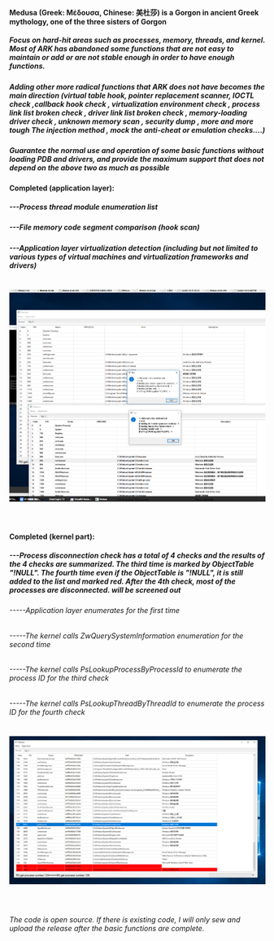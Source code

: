 #### Medusa (Greek: Μέδουσα, Chinese: 美杜莎) is a Gorgon in ancient Greek mythology, one of the three sisters of Gorgon

##### Focus on hard-hit areas such as processes, memory, threads, and kernel. Most of ARK has abandoned some functions that are not easy to maintain or add or are not stable enough in order to have enough functions.

##### Adding other more radical functions that ARK does not have becomes the main direction (virtual table hook, pointer replacement scanner, IOCTL check ,callback hook check , virtualization environment check , process link list broken check , driver link list broken check , memory-loading driver check , unknown memory scan , security dump , more and more tough The injection method , mock the anti-cheat or emulation checks....)

##### Guarantee the normal use and operation of some basic functions without loading PDB and drivers, and provide the maximum support that does not depend on the above two as much as possible

#### Completed (application layer):

##### ---Process thread module enumeration list

##### ---File memory code segment comparison (hook scan)

##### ---Application layer virtualization detection (including but not limited to various types of virtual machines and virtualization frameworks and drivers)

<h1 align="center">
	<img src="1.png" >
	<br>
	<br>
</h1>

#### Completed (kernel part):

##### ---Process disconnection check has a total of 4 checks and the results of the 4 checks are summarized. The third time is marked by ObjectTable "!NULL". The fourth time even if the ObjectTable is "!NULL", it is still added to the list and marked red. After the 4th check, most of the processes are disconnected. will be screened out

###### -----Application layer enumerates for the first time

###### -----The kernel calls ZwQuerySystemInformation enumeration for the second time

###### -----The kernel calls PsLookupProcessByProcessId to enumerate the process ID for the third check

###### -----The kernel calls PsLookupThreadByThreadId to enumerate the process ID for the fourth check

<h1 align="center">
	<img src="2.png" >
	<br>
	<br>
</h1>

###### The code is open source. If there is existing code, I will only sew and upload the release after the basic functions are complete.

